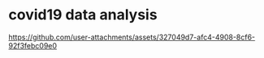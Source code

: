 # covid19 data analysis



https://github.com/user-attachments/assets/327049d7-afc4-4908-8cf6-92f3febc09e0
